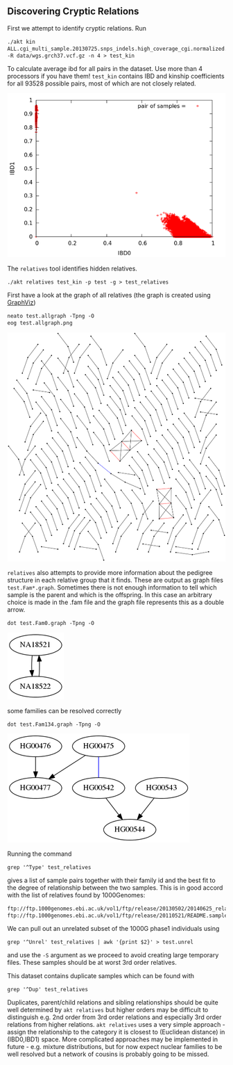 ## Discovering Cryptic Relations
First we attempt to identify cryptic relations. Run
```
./akt kin ALL.cgi_multi_sample.20130725.snps_indels.high_coverage_cgi.normalized.uniq.genotypes.gtonly.cr90.ic10.bcf -R data/wgs.grch37.vcf.gz -n 4 > test_kin
```
To calculate average ibd for all pairs in the dataset. Use more than 4 processors if you have them! `test_kin` contains 
IBD and kinship coefficients for all 93528 possible pairs, most of which are not closely related.

![alt text](https://raw.githubusercontent.com/Illumina/akt/master/docs/test_kin.png)


The `relatives` tool identifies hidden relatives.
```
./akt relatives test_kin -p test -g > test_relatives
```
First have a look at the graph of all relatives (the graph is created using [GraphViz](http://www.graphviz.org/))
```
neato test.allgraph -Tpng -O
eog test.allgraph.png
```

![alt text](https://raw.githubusercontent.com/Illumina/akt/master/docs/test.allgraph.png)

`relatives` also attempts to provide more information about the pedigree structure in each relative group that it finds. 
These are output as graph files `test.Fam*.graph`. Sometimes there is not enough information to tell 
which sample is the parent and which is the offspring. In this case an arbitrary choice is made in the .fam file and the graph file 
represents this as a double arrow.

```
dot test.Fam0.graph -Tpng -O
```
![alt text](https://raw.githubusercontent.com/Illumina/akt/master/docs/test.Fam0.graph.png)

some families can be resolved correctly
```
dot test.Fam134.graph -Tpng -O
```
![alt text](https://raw.githubusercontent.com/Illumina/akt/master/docs/test.Fam134.graph.png)

Running the command
```
grep '^Type' test_relatives
```
gives a list of sample pairs together with their family id and the best fit to the degree of relationship between the two 
samples. This is in good accord with the list of relatives found by 1000Genomes:
``` 
ftp://ftp.1000genomes.ebi.ac.uk/vol1/ftp/release/20130502/20140625_related_individuals.txt 
ftp://ftp.1000genomes.ebi.ac.uk/vol1/ftp/release/20110521/README.sample_cryptic_relations.
```

We can pull out an unrelated subset of the 1000G phase1 individuals using
```
grep '^Unrel' test_relatives | awk '{print $2}' > test.unrel
```
and use the `-S` argument as we proceed to avoid creating large temporary files. These samples
should be at worst 3rd order relatives.

This dataset contains duplicate samples which can be found with
```
grep '^Dup' test_relatives
```
 
Duplicates, parent/child relations and sibling relationships should be quite well determined by `akt relatives` but 
higher orders may be difficult to distinguish e.g. 2nd order from 3rd order relations and especially 3rd order relations from
higher relations. `akt relatives` uses a very simple approach - assign the relationship to the category it is closest
to (Euclidean distance) in (IBD0,IBD1) space. More complicated approaches may be implemented in future - e.g. mixture
distributions, but for now expect nuclear families to
be well resolved but a network of cousins is probably going to be missed.

